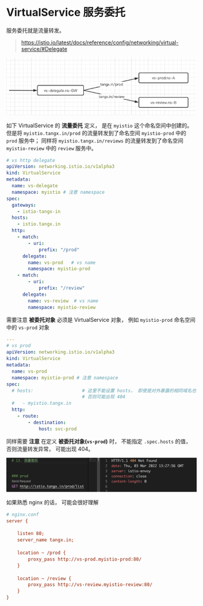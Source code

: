 # VirtualService 服务委托

服务委托就是流量转发。 

> https://istio.io/latest/docs/reference/config/networking/virtual-service/#Delegate


![delegate.png](/docs/imgs/13/delegate.png)

如下 VirtualService 的 **流量委托** 定义， 是在 `myistio` 这个命名空间中创建的。 但是将 `myistio.tangx.in/prod` 的流量转发到了命名空间 `myistio-prod` 中的 `prod` 服务中； 同样将 `myistio.tangx.in/reviews` 的流量转发到了命名空间 `myistio-review` 中的 `review` 服务中。

```yaml
# vs http delegate
apiVersion: networking.istio.io/v1alpha3
kind: VirtualService
metadata:
  name: vs-delegate
  namespace: myistio # 注意 namespace
spec:
  gateways:
    - istio-tangx-in
  hosts:
    - istio.tangx.in
  http:
    - match:
        - uri:
            prefix: "/prod"
      delegate:
        name: vs-prod   # vs name
        namespace: myistio-prod
    - match:
        - uri:
            prefix: "/review"
      delegate:
        name: vs-review  # vs name
        namespace: myistio-review
```

需要注意 **被委托对象** 必须是 VirtualService 对象， 例如 `myistio-prod` 命名空间中的 `vs-prod` 对象

```yaml
---
# vs prod
apiVersion: networking.istio.io/v1alpha3
kind: VirtualService
metadata:
  name: vs-prod
  namespace: myistio-prod # 注意 namespace
spec:
  # hosts:                  # 这里不能设置 hosts， 即使是对外暴露的相同域名也不行,
                            # 否则可能出现 404 
  #   - myistio.tangx.in
  http:
    - route:
        - destination:
            host: svc-prod
```

同样需要 **注意** 在定义 **被委托对象(`vs-prod`)** 时， 不能指定 `.spec.hosts` 的值， 否则流量转发异常， 可能出现 404。

![delegate-404.png](/docs/imgs/13/delegate-404.png)


如果熟悉 nginx 的话， 可能会很好理解

```ini
# nginx.conf
server {

    listen 80;
    server_name tangx.in;

    location ~ /prod {
        proxy_pass http://vs-prod.myistio-prod:80/
    }

    location ~ /review {
        proxy_pass http://vs-review.myistio-review:80/
    }
}

```

